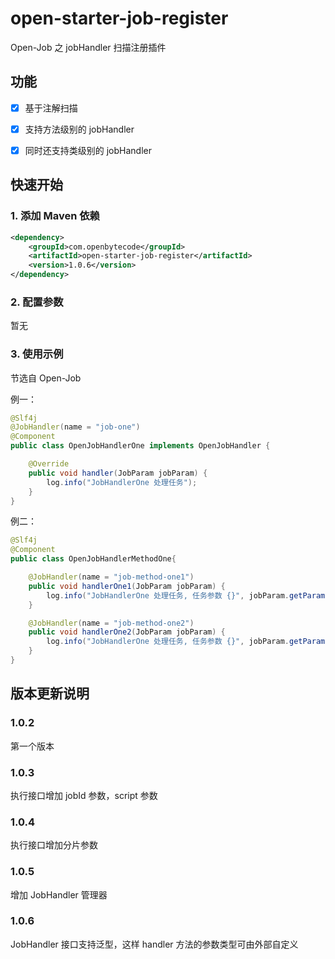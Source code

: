 # open-starter-job-register

Open-Job 之 jobHandler 扫描注册插件

## 功能

- [x] 基于注解扫描

- [x] 支持方法级别的 jobHandler

- [x] 同时还支持类级别的 jobHandler

## 快速开始

### 1. 添加 Maven 依赖

```xml
<dependency>
    <groupId>com.openbytecode</groupId>
    <artifactId>open-starter-job-register</artifactId>
    <version>1.0.6</version>
</dependency>
```

### 2. 配置参数

暂无

### 3. 使用示例

节选自 Open-Job

例一：

```java
@Slf4j
@JobHandler(name = "job-one")
@Component
public class OpenJobHandlerOne implements OpenJobHandler {

    @Override
    public void handler(JobParam jobParam) {
        log.info("JobHandlerOne 处理任务");
    }
}

```

例二：

```java
@Slf4j
@Component
public class OpenJobHandlerMethodOne{

    @JobHandler(name = "job-method-one1")
    public void handlerOne1(JobParam jobParam) {
        log.info("JobHandlerOne 处理任务, 任务参数 {}", jobParam.getParams());
    }

    @JobHandler(name = "job-method-one2")
    public void handlerOne2(JobParam jobParam) {
        log.info("JobHandlerOne 处理任务, 任务参数 {}", jobParam.getParams());
    }
}
```

## 版本更新说明

### 1.0.2 

第一个版本

### 1.0.3

执行接口增加 jobId 参数，script 参数

### 1.0.4

执行接口增加分片参数

### 1.0.5

增加 JobHandler 管理器

### 1.0.6

JobHandler 接口支持泛型，这样 handler 方法的参数类型可由外部自定义

